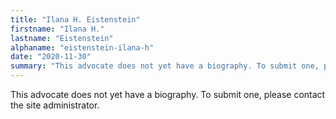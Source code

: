 ```yaml
---
title: "Ilana H. Eistenstein"
firstname: "Ilana H."
lastname: "Eistenstein"
alphaname: "eistenstein-ilana-h"
date: "2020-11-30"
summary: "This advocate does not yet have a biography. To submit one, please contact the site administrator."
---
```

This advocate does not yet have a biography. To submit one, please contact the site administrator.

